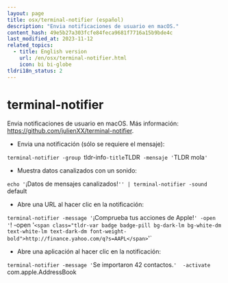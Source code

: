 ```yaml
---
layout: page
title: osx/terminal-notifier (español)
description: "Envia notificaciones de usuario en macOS."
content_hash: 49e5b27a303fcfe84feca9681f7716a15b9bde4c
last_modified_at: 2023-11-12
related_topics:
  - title: English version
    url: /en/osx/terminal-notifier.html
    icon: bi bi-globe
tldri18n_status: 2
---
```

# terminal-notifier

Envia notificaciones de usuario en macOS.
Más información: <https://github.com/julienXX/terminal-notifier>.

- Envia una notificación (sólo se requiere el mensaje):

`terminal-notifier -group `<span class="tldr-var badge badge-pill bg-dark-lm bg-white-dm text-white-lm text-dark-dm font-weight-bold">tldr-info</span>` -title `<span class="tldr-var badge badge-pill bg-dark-lm bg-white-dm text-white-lm text-dark-dm font-weight-bold">TLDR</span>` -mensaje '`<span class="tldr-var badge badge-pill bg-dark-lm bg-white-dm text-white-lm text-dark-dm font-weight-bold">TLDR mola</span>`'`

- Muestra datos canalizados con un sonido:

`echo '`<span class="tldr-var badge badge-pill bg-dark-lm bg-white-dm text-white-lm text-dark-dm font-weight-bold">¡Datos de mensajes canalizados!</span>`'' | terminal-notifier -sound `<span class="tldr-var badge badge-pill bg-dark-lm bg-white-dm text-white-lm text-dark-dm font-weight-bold">default</span>

- Abre una URL al hacer clic en la notificación:

`terminal-notifier -message '`<span class="tldr-var badge badge-pill bg-dark-lm bg-white-dm text-white-lm text-dark-dm font-weight-bold">¡Comprueba tus acciones de Apple!</span>`' -open '`<span class="tldr-var badge badge-pill bg-dark-lm bg-white-dm text-white-lm text-dark-dm font-weight-bold">! -open '`<span class="tldr-var badge badge-pill bg-dark-lm bg-white-dm text-white-lm text-dark-dm font-weight-bold">http://finance.yahoo.com/q?s=AAPL</span>`'`

- Abre una aplicación al hacer clic en la notificación:

`terminal-notifier -message '`<span class="tldr-var badge badge-pill bg-dark-lm bg-white-dm text-white-lm text-dark-dm font-weight-bold">Se importaron 42 contactos.</span>`'  -activate `<span class="tldr-var badge badge-pill bg-dark-lm bg-white-dm text-white-lm text-dark-dm font-weight-bold">com.apple.AddressBook</span>

